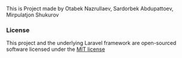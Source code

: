
This is Project made by Otabek Nazrullaev, Sardorbek Abdupattoev, Mirpulatjon Shukurov



### License

This project and the underlying Laravel framework are open-sourced software licensed under the [MIT license](http://opensource.org/licenses/MIT)